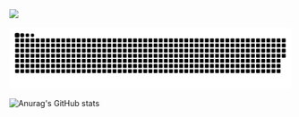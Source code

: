 <img src="https://img.shields.io/badge/Java-F7DF1E?style=for-the-badge&logo=java&logoColor=white">

![snake gif](https://github.com/hyeonslove/hyeonslove/blob/output/github-contribution-grid-snake.svg)

![Anurag's GitHub stats](https://github-readme-stats.vercel.app/api?username=hyeonslove&show_icons=true&theme=radical)
